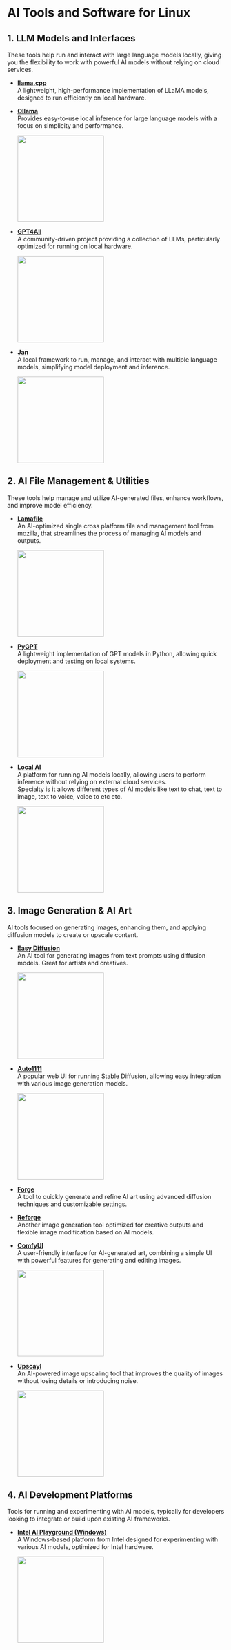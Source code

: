 # AI Tools and Software for Linux

## **1. LLM Models and Interfaces**  
These tools help run and interact with large language models locally, giving you the flexibility to work with powerful AI models without relying on cloud services.

- **[llama.cpp](https://github.com/ggerganov/llama.cpp)**  
  A lightweight, high-performance implementation of LLaMA models, designed to run efficiently on local hardware.

- **[Ollama](https://ollama.com)**  
  Provides easy-to-use local inference for large language models with a focus on simplicity and performance.

  <img src="https://ollama.com/public/ollama.png" width="200" height="200">  

- **[GPT4All](https://github.com/nomic-ai/gpt4all)**  
  A community-driven project providing a collection of LLMs, particularly optimized for running on local hardware.

  <img src="https://www.nomic.ai/gpt4all/gpt4all_word.svg" width="200" height="200">  

- **[Jan](https://github.com/jan-code/jan)**  
  A local framework to run, manage, and interact with multiple language models, simplifying model deployment and inference.

  <img src="https://images.glints.com/unsafe/160x0/glints-dashboard.oss-ap-southeast-1.aliyuncs.com/company-logo/ff2621a5ee466860f87de7b5d1fc5a7d.png" width="200" height="200">  

## **2. AI File Management & Utilities**  
These tools help manage and utilize AI-generated files, enhance workflows, and improve model efficiency.

- **[Lamafile](https://github.com/lamafile/lamafile)**  
  An AI-optimized single cross platform file and management tool from mozilla, that streamlines the process of managing AI models and outputs.

  <img src="https://github.com/Mozilla-Ocho/llamafile/raw/main/llamafile/llamafile-640x640.png" width="200" height="200">  

- **[PyGPT](https://github.com/pytorch/pytorch)**  
  A lightweight implementation of GPT models in Python, allowing quick deployment and testing on local systems.

  <img src="https://pygpt.net/assets/logo_pygpt_v2.png?v=20240218" width="200" height="200">  

- **[Local AI](https://localai.com)**  
  A platform for running AI models locally, allowing users to perform inference without relying on external cloud services.  
  Specialty is it allows different types of AI models like text to chat, text to image, text to voice, voice to etc etc.

  <img src="https://github.com/go-skynet/LocalAI/assets/2420543/0966aa2a-166e-4f99-a3e5-6c915fc997dd" width="200" height="200">  

## **3. Image Generation & AI Art**  
AI tools focused on generating images, enhancing them, and applying diffusion models to create or upscale content.

- **[Easy Diffusion](https://github.com/easydiffusion/easydiffusion)**  
  An AI tool for generating images from text prompts using diffusion models. Great for artists and creatives.

  <img src="https://stable-diffusion.hexaltation.org/media/images/icon-512x512.png" width="200" height="200">  

- **[Auto1111](https://github.com/AUTOMATIC1111/stable-diffusion-webui)**  
  A popular web UI for running Stable Diffusion, allowing easy integration with various image generation models.

  <img src="https://user-images.githubusercontent.com/36368048/196056944-6e8f039f-1a81-4d8b-b513-b49b1edef1ce.png" width="200" height="200">  

- **[Forge](https://github.com/forge/forge)**  
  A tool to quickly generate and refine AI art using advanced diffusion techniques and customizable settings.

- **[Reforge](https://github.com/reforge/reforge)**  
  Another image generation tool optimized for creative outputs and flexible image modification based on AI models.

- **[ComfyUI](https://github.com/comfyui/comfyui)**  
  A user-friendly interface for AI-generated art, combining a simple UI with powerful features for generating and editing images.

  <img src="https://encrypted-tbn0.gstatic.com/images?q=tbn:ANd9GcTgYeNeytLVoTAwPQyXHiLmlv9tDg46J3HhbQ&s" width="200" height="200">  

- **[Upscayl](https://github.com/upscayl/upscayl)**  
  An AI-powered image upscaling tool that improves the quality of images without losing details or introducing noise.

  <img src="https://dashboard.snapcraft.io/site_media/appmedia/2023/04/upscayl.png" width="200" height="200">  

## **4. AI Development Platforms**  
Tools for running and experimenting with AI models, typically for developers looking to integrate or build upon existing AI frameworks.

- **[Intel AI Playground (Windows)](https://www.intel.com/content/www/us/en/artificial-intelligence/ai-playground.html)**  
  A Windows-based platform from Intel designed for experimenting with various AI models, optimized for Intel hardware.

    <img src="https://cdn.mos.cms.futurecdn.net/d8pmQi6W7Vfvp2w2EhkAtG-650-80.png.webp" width="200" height="200">  

